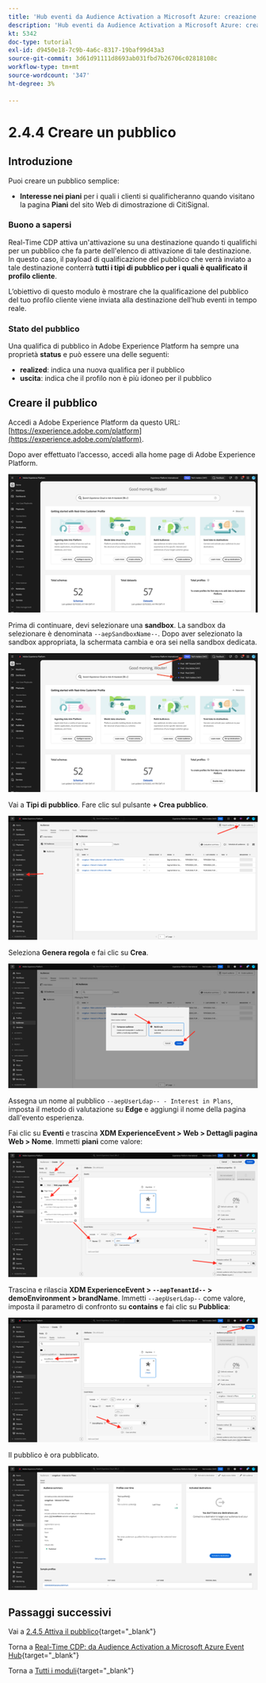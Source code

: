 ```yaml
---
title: 'Hub eventi da Audience Activation a Microsoft Azure: creazione di un pubblico'
description: 'Hub eventi da Audience Activation a Microsoft Azure: creazione di un pubblico'
kt: 5342
doc-type: tutorial
exl-id: d9450e18-7c9b-4a6c-8317-19baf99d43a3
source-git-commit: 3d61d91111d8693ab031fbd7b26706c02818108c
workflow-type: tm+mt
source-wordcount: '347'
ht-degree: 3%

---
```


# 2.4.4 Creare un pubblico

## Introduzione

Puoi creare un pubblico semplice:

- **Interesse nei piani** per i quali i clienti si qualificheranno quando visitano la pagina **Piani** del sito Web di dimostrazione di CitiSignal.

### Buono a sapersi

Real-Time CDP attiva un&#39;attivazione su una destinazione quando ti qualifichi per un pubblico che fa parte dell&#39;elenco di attivazione di tale destinazione. In questo caso, il payload di qualificazione del pubblico che verrà inviato a tale destinazione conterrà **tutti i tipi di pubblico per i quali è qualificato il profilo cliente**.

L’obiettivo di questo modulo è mostrare che la qualificazione del pubblico del tuo profilo cliente viene inviata alla destinazione dell’hub eventi in tempo reale.

### Stato del pubblico

Una qualifica di pubblico in Adobe Experience Platform ha sempre una proprietà **status** e può essere una delle seguenti:

- **realized**: indica una nuova qualifica per il pubblico
- **uscita**: indica che il profilo non è più idoneo per il pubblico

## Creare il pubblico

Accedi a Adobe Experience Platform da questo URL: [https://experience.adobe.com/platform](https://experience.adobe.com/platform).

Dopo aver effettuato l’accesso, accedi alla home page di Adobe Experience Platform.

![Acquisizione dei dati](./../../../../modules/delivery-activation/datacollection/dc1.2/images/home.png)

Prima di continuare, devi selezionare una **sandbox**. La sandbox da selezionare è denominata ``--aepSandboxName--``. Dopo aver selezionato la sandbox appropriata, la schermata cambia e ora sei nella sandbox dedicata.

![Acquisizione dei dati](./../../../../modules/delivery-activation/datacollection/dc1.2/images/sb1.png)

Vai a **Tipi di pubblico**. Fare clic sul pulsante **+ Crea pubblico**.

![Acquisizione dei dati](./images/seg.png)

Seleziona **Genera regola** e fai clic su **Crea**.

![Acquisizione dei dati](./images/seg1.png)

Assegna un nome al pubblico `--aepUserLdap-- - Interest in Plans`, imposta il metodo di valutazione su **Edge** e aggiungi il nome della pagina dall&#39;evento esperienza.

Fai clic su **Eventi** e trascina **XDM ExperienceEvent > Web > Dettagli pagina Web > Nome**. Immetti **piani** come valore:

![4-05-create-ee-2.png](./images/405createee2.png)

Trascina e rilascia **XDM ExperienceEvent > `--aepTenantId--` > demoEnvironment > brandName**. Immetti `--aepUserLdap--` come valore, imposta il parametro di confronto su **contains** e fai clic su **Pubblica**:

![4-05-create-ee-2-brand.png](./images/405createee2brand.png)

Il pubblico è ora pubblicato.

![4-05-create-ee-2-brand.png](./images/405createee2brand1.png)

## Passaggi successivi

Vai a [2.4.5 Attiva il pubblico](./ex5.md){target="_blank"}

Torna a [Real-Time CDP: da Audience Activation a Microsoft Azure Event Hub](./segment-activation-microsoft-azure-eventhub.md){target="_blank"}

Torna a [Tutti i moduli](./../../../../overview.md){target="_blank"}
